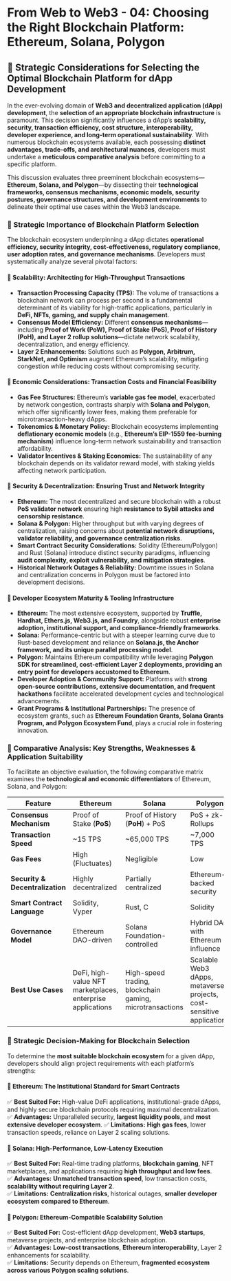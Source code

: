 # From Web to Web3 - 04: Choosing the Right Blockchain Platform: Ethereum, Solana, Polygon

## 🚀 Strategic Considerations for Selecting the Optimal Blockchain Platform for dApp Development

In the ever-evolving domain of **Web3 and decentralized application (dApp) development**, the **selection of an appropriate blockchain infrastructure** is paramount. This decision significantly influences a dApp’s **scalability, security, transaction efficiency, cost structure, interoperability, developer experience, and long-term operational sustainability**. With numerous blockchain ecosystems available, each possessing **distinct advantages, trade-offs, and architectural nuances**, developers must undertake a **meticulous comparative analysis** before committing to a specific platform.

This discussion evaluates three preeminent blockchain ecosystems—**Ethereum, Solana, and Polygon**—by dissecting their **technological frameworks, consensus mechanisms, economic models, security postures, governance structures, and development environments** to delineate their optimal use cases within the Web3 landscape.

### 📌 Strategic Importance of Blockchain Platform Selection

The blockchain ecosystem underpinning a dApp dictates **operational efficiency, security integrity, cost-effectiveness, regulatory compliance, user adoption rates, and governance mechanisms**. Developers must systematically analyze several pivotal factors:

#### 🔹 Scalability: Architecting for High-Throughput Transactions

- **Transaction Processing Capacity (TPS):** The volume of transactions a blockchain network can process per second is a fundamental determinant of its viability for high-traffic applications, particularly in **DeFi, NFTs, gaming, and supply chain management**.
- **Consensus Model Efficiency:** Different **consensus mechanisms**—including **Proof of Work (PoW), Proof of Stake (PoS), Proof of History (PoH), and Layer 2 rollup solutions**—dictate network scalability, decentralization, and energy efficiency.
- **Layer 2 Enhancements:** Solutions such as **Polygon, Arbitrum, StarkNet, and Optimism** augment Ethereum’s scalability, mitigating congestion while reducing costs without compromising security.

#### 🔹 Economic Considerations: Transaction Costs and Financial Feasibility

- **Gas Fee Structures:** Ethereum’s **variable gas fee model**, exacerbated by network congestion, contrasts sharply with **Solana and Polygon**, which offer significantly lower fees, making them preferable for microtransaction-heavy dApps.
- **Tokenomics & Monetary Policy:** Blockchain ecosystems implementing **deflationary economic models** (e.g., **Ethereum’s EIP-1559 fee-burning mechanism**) influence long-term network sustainability and transaction affordability.
- **Validator Incentives & Staking Economics:** The sustainability of any blockchain depends on its validator reward model, with staking yields affecting network participation.

#### 🔹 Security & Decentralization: Ensuring Trust and Network Integrity

- **Ethereum:** The most decentralized and secure blockchain with a robust **PoS validator network** ensuring high **resistance to Sybil attacks and censorship resistance**.
- **Solana & Polygon:** Higher throughput but with varying degrees of centralization, raising concerns about **potential network disruptions, validator reliability, and governance centralization risks**.
- **Smart Contract Security Considerations:** Solidity (Ethereum/Polygon) and Rust (Solana) introduce distinct security paradigms, influencing **audit complexity, exploit vulnerability, and mitigation strategies**.
- **Historical Network Outages & Reliability:** Downtime issues in Solana and centralization concerns in Polygon must be factored into development decisions.

#### 🔹 Developer Ecosystem Maturity & Tooling Infrastructure

- **Ethereum:** The most extensive ecosystem, supported by **Truffle, Hardhat, Ethers.js, Web3.js, and Foundry**, alongside robust **enterprise adoption, institutional support, and compliance-friendly frameworks**.
- **Solana:** Performance-centric but with a steeper learning curve due to Rust-based development and reliance on **Solana.js, the Anchor framework, and its unique parallel processing model**.
- **Polygon:** Maintains Ethereum compatibility while leveraging **Polygon SDK for streamlined, cost-efficient Layer 2 deployments, providing an entry point for developers accustomed to Ethereum**.
- **Developer Adoption & Community Support:** Platforms with **strong open-source contributions, extensive documentation, and frequent hackathons** facilitate accelerated development cycles and technological advancements.
- **Grant Programs & Institutional Partnerships:** The presence of ecosystem grants, such as **Ethereum Foundation Grants, Solana Grants Program, and Polygon Ecosystem Fund**, plays a crucial role in fostering innovation.

### 📌 Comparative Analysis: Key Strengths, Weaknesses & Application Suitability

To facilitate an objective evaluation, the following comparative matrix examines the **technological and economic differentiators** of Ethereum, Solana, and Polygon:

| Feature                         | **Ethereum**                                               | **Solana**                                               | **Polygon**                                                          |
| ------------------------------- | ---------------------------------------------------------- | -------------------------------------------------------- | -------------------------------------------------------------------- |
| **Consensus Mechanism**         | Proof of Stake (**PoS**)                                   | Proof of History (**PoH**) + PoS                         | PoS + zk-Rollups                                                     |
| **Transaction Speed**           | ~15 TPS                                                    | ~65,000 TPS                                              | ~7,000 TPS                                                           |
| **Gas Fees**                    | High (Fluctuates)                                          | Negligible                                               | Low                                                                  |
| **Security & Decentralization** | Highly decentralized                                       | Partially centralized                                    | Ethereum-backed security                                             |
| **Smart Contract Language**     | Solidity, Vyper                                            | Rust, C                                                  | Solidity                                                             |
| **Governance Model**            | Ethereum DAO-driven                                        | Solana Foundation-controlled                             | Hybrid DAO with Ethereum influence                                   |
| **Best Use Cases**              | DeFi, high-value NFT marketplaces, enterprise applications | High-speed trading, blockchain gaming, microtransactions | Scalable Web3 dApps, metaverse projects, cost-sensitive applications |

### 📌 Strategic Decision-Making for Blockchain Selection

To determine the **most suitable blockchain ecosystem** for a given dApp, developers should align project requirements with each platform’s strengths:

#### 🔹 Ethereum: The Institutional Standard for Smart Contracts

✅ **Best Suited For:** High-value DeFi applications, institutional-grade dApps, and highly secure blockchain protocols requiring maximal decentralization.  
✅ **Advantages:** Unparalleled security, **largest liquidity pools**, and **most extensive developer ecosystem**.
✅ **Limitations:** **High gas fees**, lower transaction speeds, reliance on Layer 2 scaling solutions.

#### 🔹 Solana: High-Performance, Low-Latency Execution

✅ **Best Suited For:** Real-time trading platforms, **blockchain gaming**, NFT marketplaces, and applications requiring **high throughput and low fees**.  
✅ **Advantages:** **Unmatched transaction speed**, low transaction costs, **scalability without requiring Layer 2**.  
✅ **Limitations:** **Centralization risks**, historical outages, **smaller developer ecosystem compared to Ethereum**.

#### 🔹 Polygon: Ethereum-Compatible Scalability Solution

✅ **Best Suited For:** Cost-efficient dApp development, **Web3 startups**, metaverse projects, and enterprise blockchain adoption.  
✅ **Advantages:** **Low-cost transactions**, **Ethereum interoperability**, Layer 2 enhancements for scalability.  
✅ **Limitations:** Security depends on Ethereum, **fragmented ecosystem across various Polygon scaling solutions**.
